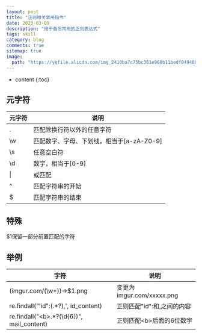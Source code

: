 ```yaml
---
layout: post
title: "正则相关常用指令"
date: 2023-03-09
description: "用于备忘常用的正则表达式"
tags: skill
category: blog
comments: true
sitemap: true
image:
  path: "https://yqfile.alicdn.com/img_2410ba7c75bc361e960b11bedf049400.png"
---
```

* content
{:toc}

## 元字符

|元字符|说明|
|---|---|
|.|匹配除换行符以外的任意字符|
|\w|匹配数字、字母、下划线，相当于[a-zA-Z0-9]|
|\s|任意空白符|
|\d|数字，相当于[0-9]|
|\||或匹配|
|^|匹配字符串的开始|
|$|匹配字符串的结束|

## 特殊

$1保留一部分前置匹配的字符

## 举例

|字符|说明|
|---|---|
|(imgur.com/(\w+))->$1.png|变更为imgur.com/xxxxx.png|
|re.findall('"id":(.*?),', id_content)|正则匹配"id":和,之间的内容|
|re.findall("\<b>.*?(\d{6})", mail_content)|正则匹配\<b>后面的6位数字|
